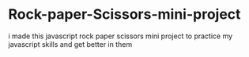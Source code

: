# Rock-paper-Scissors-mini-project

i made this javascript rock paper scissors mini project to practice my javascript skills and get better in them 

